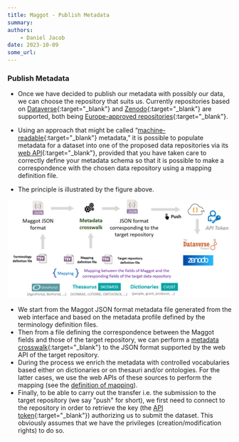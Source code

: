 ```yaml
---
title: Maggot - Publish Metadata
summary: 
authors:
    - Daniel Jacob
date: 2023-10-09
some_url:
---
```


<style>.md-typeset h1 {display: none;} .md-nav__item {font-size: medium}</style>

###  Publish Metadata

* Once we have decided to publish our metadata with possibly our data, we can choose the repository that suits us. Currently repositories based on [Dataverse][4]{:target="_blank"} and [Zenodo][5]{:target="_blank"} are supported, both being [Europe-approved repositories][6]{:target="_blank"}.
* Using an approach that might be called “[machine-readable][2]{:target="_blank"} metadata,” it is possible to populate metadata for a dataset into one of the proposed data repositories via its [web API][3]{:target="_blank"}, provided that you have taken care to correctly define your metadata schema so that it is possible to make a correspondence with the chosen data repository using a mapping definition file.

* The principle is illustrated by the figure above.

<center>
<a href="../images/publish_fig1.png" data-lightbox="fig1"><img src="../images/publish_fig1.png" width="800px"></a>
</center>


* We start from the Maggot JSON format metadata file generated from the web interface and based on the metadata profile defined by the terminology definition files. 
* Then from a file defining the correspondence between the Maggot fields and those of the target repository, we can perform a [metadata crosswalk][7]{:target="_blank"} to the JSON format supported by the web API of the target repository.
* During the process we enrich the metadata with controlled vocabularies based either on dictionaries or on thesauri and/or ontologies. For the latter cases, we use the web APIs of these sources to perform the mapping (see the [definition of mapping](../definitions/mapping)).
* Finally, to be able to carry out the transfer i.e. the submission to the target repository (we say "push" for short), we first need to connect to the repository in order to retrieve the key (the [API token][1]{:target="_blank"}) authorizing us to submit the dataset. This obviously assumes that we have the privileges (creation/modification rights) to do so.


[1]: https://www.wallarm.com/what/what-is-an-api-token-quick-guide
[2]: https://opendatahandbook.org/glossary/en/terms/machine-readable/
[3]: https://en.wikipedia.org/wiki/Web_API
[4]: https://dataverse.org/
[5]: https://www.openaire.eu/zenodo-guide
[6]: https://open-research-europe.ec.europa.eu/for-authors/data-guidelines#approvedrepositories
[7]: https://www.google.com/search?q=metadata+crosswalk+definition&oq=metadata+crosswalk